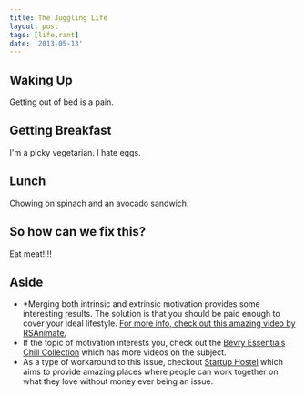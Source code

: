 ```yaml
---
title: The Juggling Life
layout: post
tags: [life,rant]
date: '2013-05-13'
---
```


## Waking Up

Getting out of bed is a pain.


## Getting Breakfast

I'm a picky vegetarian. I hate eggs.


## Lunch

Chowing on spinach and an avocado sandwich.


## So how can we fix this?

Eat meat!!!!


<div class="subtle"><t render="markdown">

## Aside

- *Merging both intrinsic and extrinsic motivation provides some interesting results. The solution is that you should be paid enough to cover your ideal lifestyle. [For more info, check out this amazing video by RSAnimate.](http://chill.com/balupton/post/9cf527dd489b4e4e8364ddbb3644bcae/rsa-animate-drive-the-surprising-truth-about-what-motivates-us)
- If the topic of motivation interests you, check out the [Bevry Essentials Chill Collection](http://chill.com/balupton/collection/bevry-essentials) which has more videos on the subject.
- As a type of workaround to this issue, checkout [Startup Hostel](http://startuphostel.org) which aims to provide amazing places where people can work together on what they love without money ever being an issue.

</t></div>